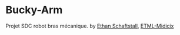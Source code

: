 # Bucky-Arm
Projet SDC robot bras mécanique.
by [Ethan Schaftstall](https://github.com/ethanschafstall), [ETML-Midicix](https://github.com/ETML-Midicix)
